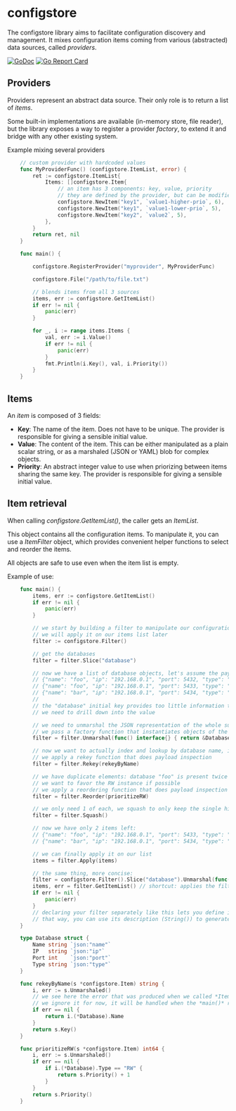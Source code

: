 # configstore

The configstore library aims to facilitate configuration discovery and management.
It mixes configuration items coming from various (abstracted) data sources, called *providers*.

[![GoDoc](https://godoc.org/github.com/ovh/configstore?status.svg)](https://godoc.org/github.com/ovh/configstore) [![Go Report Card](https://goreportcard.com/badge/github.com/ovh/configstore)](https://goreportcard.com/report/github.com/ovh/configstore)

## Providers

Providers represent an abstract data source. Their only role is to return a list of *items*.

Some built-in implementations are available (in-memory store, file reader), but the library exposes a way to register a provider *factory*, to extend it and bridge with any other existing system.

Example mixing several providers
```go
    // custom provider with hardcoded values
    func MyProviderFunc() (configstore.ItemList, error) {
        ret := configstore.ItemList{
            Items: []configstore.Item{
                // an item has 3 components: key, value, priority
                // they are defined by the provider, but can be modified later by the library user
                configstore.NewItem("key1", `value1-higher-prio`, 6),
                configstore.NewItem("key1", `value1-lower-prio`, 5),
                configstore.NewItem("key2", `value2`, 5),
            },
        }
        return ret, nil
    }

    func main() {

        configstore.RegisterProvider("myprovider", MyProviderFunc)

        configstore.File("/path/to/file.txt")

        // blends items from all 3 sources
        items, err := configstore.GetItemList()
        if err != nil {
            panic(err)
        }

        for _, i := range items.Items {
            val, err := i.Value()
            if err != nil {
                panic(err)
            }
            fmt.Println(i.Key(), val, i.Priority())
        }
    }
```

## Items

An *item* is composed of 3 fields:
* **Key**: The name of the item. Does not have to be unique. The provider is responsible for giving a sensible initial value.
* **Value**: The content of the item. This can be either manipulated as a plain scalar string, or as a marshaled (JSON or YAML) blob for complex objects.
* **Priority**: An abstract integer value to use when priorizing between items sharing the same key. The provider is responsible for giving a sensible initial value.

## Item retrieval

When calling *configstore.GetItemList()*, the caller gets an *ItemList*.

This object contains all the configuration items. To manipulate it, you can use a *ItemFilter* object, which provides convenient helper functions to select and reorder the items.

All objects are safe to use even when the item list is empty.

Example of use:
```go
    func main() {
        items, err := configstore.GetItemList()
        if err != nil {
            panic(err)
        }

        // we start by building a filter to manipulate our configuration items
        // we will apply it on our items list later
        filter := configstore.Filter()

        // get the databases
        filter = filter.Slice("database")

        // now we have a list of database objects, let's assume the payload resembles this:
        // {"name": "foo", "ip": "192.168.0.1", "port": 5432, "type": "RO"}
        // {"name": "foo", "ip": "192.168.0.1", "port": 5433, "type": "RW"}
        // {"name": "bar", "ip": "192.168.0.1", "port": 5434, "type": "RO"}
        //
        // the "database" initial key provides too little information to extract the data relating to a specific DB
        // we need to drill down into the value

        // we need to unmarshal the JSON representation of the whole sublist
        // we pass a factory function that instantiates objects of the correct concrete type
        filter = filter.Unmarshal(func() interface{} { return &Database{} })

        // now we want to actually index and lookup by database name, instead of the generic "database"
        // we apply a rekey function that does payload inspection
        filter = filter.Rekey(rekeyByName)

        // we have duplicate elements: database "foo" is present twice
        // we want to favor the RW instance if possible
        // we apply a reordering function that does payload inspection
        filter = filter.Reorder(prioritizeRW)

        // we only need 1 of each, we squash to only keep the single highest priority of each key
        filter = filter.Squash()

        // now we have only 2 items left:
        // {"name": "foo", "ip": "192.168.0.1", "port": 5433, "type": "RW"}
        // {"name": "bar", "ip": "192.168.0.1", "port": 5434, "type": "RO"}

        // we can finally apply it on our list
        items = filter.Apply(items)

        // the same thing, more concise:
        filter = configstore.Filter().Slice("database").Unmarshal(func() interface{} { return &Database{} }).Rekey(rekeyByName).Reorder(prioritizeRW).Squash()
        items, err = filter.GetItemList() // shortcut: applies the filter to the full list from configstore.GetItemList()
        if err != nil {
            panic(err)
        }
        // declaring your filter separately like this lets you define it globally and execute it later
        // that way, you can use its description (String()) to generate usage information.
    }

    type Database struct {
        Name string `json:"name"`
        IP   string `json:"ip"`
        Port int    `json:"port"`
        Type string `json:"type"`
    }

    func rekeyByName(s *configstore.Item) string {
        i, err := s.Unmarshaled()
        // we see here the error that was produced when we called *ItemList.Unmarshal(...)*
        // we ignore it for now, it will be handled when the *main()* retrieves the object.
        if err == nil {
            return i.(*Database).Name
        }
        return s.Key()
    }

    func prioritizeRW(s *configstore.Item) int64 {
        i, err := s.Unmarshaled()
        if err == nil {
            if i.(*Database).Type == "RW" {
                return s.Priority() + 1
            }
        }
        return s.Priority()
    }
    
```

